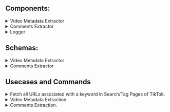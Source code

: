 

## Components:


<details>
<summary> Video Metadata Extractor </summary>

1. VideoMetadataExtractor leverages PykTok library to extract TikTok Video metadata.

</details>

<details>
<summary> Comments Extractor </summary>

1. A chrome extension to extract comments from a TikTok Video.
2. The chrome extension will send network requests to log the comments to a HTTP Request Logger running locally.
3. Make sure to run the logger running locally prior to activating the extension.
4. Load the directory of the chrome extension as an unpacked extension to your chrome to try out the extension. **Do not** publish it to marketplace.

</details>

<details>
<summary>Logger</summary>

1. This is a HTTP Request Logger to log pixels sent by the chrome extension to local file system.
2. The output will be stored in extracted_data directory as a data_{id}.txt file where id = 0, 1, 2, 3, etc. such that each file will be approximately 2MB in size.
3. The implementation clears a set every 10<sup>5</sup> local log records, so there should be very few duplicates if any.
4. Run the logger using `node server.js`
5. The logger is now running on port 9000.
</details>


## Schemas:

<details>
<summary> Video Metadata Extractor </summary>

The VideoMetadataExtractor extracts video metadata from TikTok Video URLs in the following format:

```json
{
	"users": [{
		"id": "User ID String (Unique per User)",
		"user_name": "User Name String",
		"isVerified": "Is User Verified (\"true\" or \"false\")",
	}],
	"text": {
		"description": "TikTok Video Description",
		"challenges": "(String List) List of HashTags used in the TikTok Video Description",
		"taggedUsers": "(String List) List of Users tagged in the Video Description"
	},
	"music": {
		"title": "String representing title of the song",
		"authorName": "String representing author of the song",
	},
	"video": {
		"id": "String representing the ID of the video Can be used to generate video URL offline",
		"createTime": "(String) Timestamp since Epoch of when the video was created by author",
		"ratio": "(String) Video Ratio",
		"height": "(Integer) Video Height",
		"width": "(Integer) Video Width",
		"duration": "(Integer) Video Duration",
		"bitrate": "(Integer) Video Bitrate",
		"encodedType": "(String) Video Encoded Type",
		"format": "(String) Video Format",
		"videoQuality": "(String) Video Quality",
		"codecType": "(String) Video CodecType",
		"definition": "(String) Video Definition"
	},
	"stats": {
		"diggCount": "(Integer) Number of likes the video has received",
		"shareCount": "(Integer) Number of times video has been shared",
		"commentCount": "(Integer) Number of comments on the video",
		"playCount": "(Integer) Number of times the video was played"
	},
	"comments": [{
		"userId": "String - user id of the TikTok Commenter",
		"user_name": "String - user name of the TikTok Commenter",
		"text": "String - Comment Text",
		"likeCount": "String - Number of likes the comment received"
	}]
}
```

Here is a sample JSON:

```json
{
  "users": [
    {
      "user_id": "onlyjayus",
      "user_name": "actuallyitsbella",
      "is_verifed": true
    }
  ],
  "text": {
    "desc": "ATTENTION FELLOW GEN Z #fyp #genz #genztattoo #tattoo #attention #psa #onlyjayus #LearnOnTikTok #tiktokpartner",
    "challenges": [
      "tiktokpartner",
      "psa",
      "fyp",
      "genztattoo",
      "onlyjayus",
      "tattoo",
      "attention",
      "LearnOnTikTok",
      "genz"
    ],
    "tagged": []
  },
  "music": {
    "title": "Lobby Music (Original Soundtrack)",
    "author_name": "Kahoot!"
  },
  "video": {
    "id": "6874655749885168901",
    "ratio": "720p",
    "height": 1024,
    "width": 576,
    "createTime": "1600630543",
    "duration": 58,
    "bitrate": 1099855,
    "encodedType": "normal",
    "format": "mp4",
    "videoQuality": "normal",
    "codecType": "h264",
    "definition": "720p"
  },
  "stats": {
    "diggCount": 752000,
    "shareCount": 14300,
    "commentCount": 7129,
    "playCount": 2900000
  }
}
```
</details>


<details>
<summary> Comments Extractor </summary>

The locally logged comments will have the following syntax:

```json
{
	"id": "TikTok User Id",
	"n": "TikTok User Display Name",
	"c": "TikTok Comment Like Count",
	"uid": "URL ID"
}
```
</details>


## Usecases and Commands

<details>
<summary> Fetch all URLs associated with a keyword in Search/Tag Pages of TikTok. </summary>


This component is a chrome extension to extract TikTok Video Links from the TikTok Tag page (Ex: https://www.tiktok.com/tag/datascience?lang=en) given a list of keywords.

The chrome extension sends network requests from the page for each URL. These network requests can be logged to a local file by using the Logger Component.

`{"u": "<Tiktok Video URL>", "k": "<Keyword>", "t": "Search"}` for a search page and `{"u": "<Tiktok Video URL>", "k": "<Keyword>", "t": "Tag"}` for a tag page.


To use the chrome extension, update `line 42` where the variable keywords is defined as `var keywords = ` with the list of keywords for which URLs are to be extracted.

Currently, the chrome extension is configured to extract the top 100 recommended URLs. To modify this limit update the line `var URL_LIMIT = 100` to a threshold satisfying your requirements.

## How to toggle between Search page and Tag Page for URL extraction?
1. In the KeywordURLExtractor chrome extension, in background.js navigate to the bottom of the script
2. **Enabling Search Page:** Invoke call to `searchPageExample()` function. If you do not want to scrape tag pages comment the line `tagPageExample();`
   - Add keywords to the list marked by `var keywords = ` in `searchPageExample` function to scrape the search pages related to these keywords.
3. **Enabling Tag Page:** Code to enable tag page is active by default.
   - Add keywords to the list marked by `var keywords = ` in `tagPageExample` function to scrape the tag pages related to these keywords.
</details>


<details>
<summary> Video Metadata Extraction.</summary>

### Generate Unique List of URLs to crawl.
**Steps:**

1. Chrome Extension generates a log file where every line is a JSON of the form:
`{"u": "<TikTok Video URL>", "k": "<Keyword>", "t": "Search"}`
2. Run `python3 UniqueURLExtractor.py <CHROME_EXTENSION_OUTPUT_PATH> <OUTPUT_PATH>` 
   1. `<CHROME_EXTENSION_OUTPUT_PATH>` is the path to the output file generated by the locally running NodeJS Logger. (Note: If the Logger generated multiple "data_" files, make sure to concatenate them to a single file by command `cat data_*.txt > urls.txt`).
   2. `<OUTPUT_PATH>` is the path to the output file generated by UniqueURLExtractor python script.
3. Run `python3 GenerateUrlKeywordsMap.py <CHROME_EXTENSION_OUTPUT_PATH> <OUTPUT_PATH>`
   1. `<CHROME_EXTENSION_OUTPUT_PATH>` is the path to the output file generated by the locally running NodeJS Logger. (Note: If the Logger generated multiple "data_" files, make sure to concatenate them to a single file by command `cat data_*.txt > urls.txt`).
   2. `<OUTPUT_PATH>` is the path to the output file generated by UniqueURLExtractor python script.

### Video Metadata Extraction.
**Steps:**

4. Run the VideoMetadataExtractor component with command `python3 TikTokScraper.py <STEP2_RESULT> <OUTPUT_PATH>` where,
	1. `<STEP2_RESULT>` is the output file generated by step 2
	2. `<OUTPUT_PATH>` is the output file where the extracted video metadata will be stored. (We are extracting the video metadata to get an idea of how many comments are present for each URL, this will help us in allocating the right amount of time for scraping of each URL. For example, a video URL with only 10 comments will need far lesser time than a video URL with 1000 comments.)

</details>


<details>
<summary>Comments Extraction.</summary>

**Pre-requisite**: Run **Video Metadata Extraction** section above. This will help in estimating the amount of time to be allocated for crawling each URL while extracting comments.

**Steps:**

5. Run `python3 CommentCountPerURLExtractor.py <STEP_4_RESULT> <CSV_OUTPUT_PATH> <JSON_OUTPUT_PATH>`
	1. `<STEP_4_RESULT>` is the output generated by Step 4 in **Video Metadata Extraction** section above.
	2. `<CSV_OUTPUT_PATH>` is the output generated by CommentCountPerURLExtractor in CSV Format. Can be used in Excel to build pivot tables to visualize comment count distributions.
	3. `<JSON_OUTPUT_PATH>` is the output generated by CommentCountPerURLExtractor in JSON Format.
6. Run `python3 GenerateIdForUrls.py <STEP_5_JSON_RESULT> <OUTPUT_PATH>`
	1. `<STEP_5_JSON_RESULT>` is the JSON output generated by Step 5 CommentCountPerURLExtractor
	2. `<OUTPUT_PATH>` is the output generated by GenerateIdForUrls python script.
7. Place the output JSON from Step 6 in `background.js` of the CommentsExtractor Chrome Extension by replacing `var raw_data` with this JSON.
8. Activate the Logger locally to record the network requests that will be sent by the chrome extension. (Make sure to delete the local data_* files before enabling the chrome extension). Enable the chrome extension on `chrome://extensions` and the scraping should begin.
9. Navigate to the directory within the Logger where the records are logged. Concatenate the comments files into a single file with command `cat data_*.txt > comments.txt`.
10. Run `python3 CommentsPostProcess.py <STEP_6_RESULT> <STEP_9_RESULT> <COMMENTS_JSON_OUTPUT> <MISSING_URLS_OUTPUT>`
	1. `<STEP_6_RESULT>` is the JSON Output file created by Step 6 containing the URL to Id Map.
	2. `<STEP_9_RESULT>` is the comments file created by concatenating the data_* files.
	3. `<COMMENTS_JSON_OUTPUT>` is the output file containing a JSON where key is the URL and value is the list of comments associated with the URL.
	4. `<MISSING_URLS_OUTPUT>` - Missing URLs are URLs that were not present in the original list of URLs but were encountered during the crawling process. This could have occurred due to redirects from one of the original URLs in the list. `<MISSING_URLS_OUTPUT>` is an output text file where the missing URLs output will be stored.
11. If you would like to remove the Missing URLs from the COMMENTS_JSON_OUTPUT file generated by step 10, run `python3 cleanup.py <STEP2_RESULT> <COMMENTS_JSON_RESULT> <PATH_TO_OUTPUT>`
	1. `<STEP2_RESULT>` is the output from step 2 containing a unique list of URLs.
	2. `<COMMENTS_JSON_RESULT>` is the JSON containing the extracted comments from step 10
	3. `<PATH_TO_OUTPUT>` is the output generated by this program which will remove the missing URLs from the comments data in `<COMMENTS_JSON_RESULT>`.

**Side-Note:** Before step-8, if you wish to change the time-allocation strategy before initiating crawl - `getTimeForURL` function in background.js provides a time allocation strategy i.e.., number of seconds per URL for which it is scraped. You may choose to change this function implementation to your convenience.

The output from step 11 will contain the extracted comments in JSON format where key is the URL and value is the list of comments scraped for that URL by the chrome extension.

</details>

